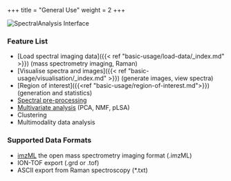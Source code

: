 +++
title = "General Use"
weight = 2
+++

![SpectralAnalysis Interface](/images/SpectralAnalysis-interface.png?width=40pc)

### Feature List
* [Load spectral imaging data]({{< ref "basic-usage/load-data/_index.md" >}}) (mass spectrometry imaging, Raman)
* [Visualise spectra and images]({{< ref "basic-usage/visualisation/_index.md" >}}) (generate images, view spectra)
* [Region of interest]({{<ref "basic-usage/region-of-interest.md">}}) (generation and statistics)
* [Spectral pre-processing](/basic-usage/preprocessing) 
* [Multivariate analysis](/basic-usage/multivariate) (PCA, NMF, pLSA)
* Clustering
* Multimodality data analysis

### Supported Data Formats
* [imzML](http://imzml.org/wp/imzml/) the open mass spectrometry imaging format (.imzML)
* ION-TOF export (.grd or .tof)
* ASCII export from Raman spectroscopy (*.txt)





